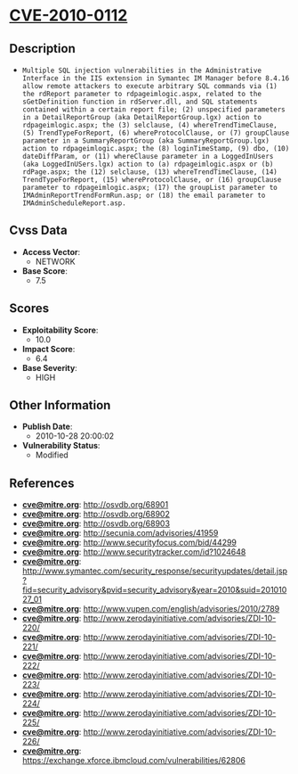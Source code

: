 
# [CVE-2010-0112](http://osvdb.org/68901)

## Description

- `Multiple SQL injection vulnerabilities in the Administrative Interface in the IIS extension in Symantec IM Manager before 8.4.16 allow remote attackers to execute arbitrary SQL commands via (1) the rdReport parameter to rdpageimlogic.aspx, related to the sGetDefinition function in rdServer.dll, and SQL statements contained within a certain report file; (2) unspecified parameters in a DetailReportGroup (aka DetailReportGroup.lgx) action to rdpageimlogic.aspx; the (3) selclause, (4) whereTrendTimeClause, (5) TrendTypeForReport, (6) whereProtocolClause, or (7) groupClause parameter in a SummaryReportGroup (aka SummaryReportGroup.lgx) action to rdpageimlogic.aspx; the (8) loginTimeStamp, (9) dbo, (10) dateDiffParam, or (11) whereClause parameter in a LoggedInUsers (aka LoggedInUSers.lgx) action to (a) rdpageimlogic.aspx or (b) rdPage.aspx; the (12) selclause, (13) whereTrendTimeClause, (14) TrendTypeForReport, (15) whereProtocolClause, or (16) groupClause parameter to rdpageimlogic.aspx; (17) the groupList parameter to IMAdminReportTrendFormRun.asp; or (18) the email parameter to IMAdminScheduleReport.asp.`

## Cvss Data

- **Access Vector**:
  - NETWORK
- **Base Score**:
  - 7.5

## Scores

- **Exploitability Score**:
  - 10.0
- **Impact Score**:
  - 6.4
- **Base Severity**:
  - HIGH

## Other Information

- **Publish Date**:
  - 2010-10-28 20:00:02
- **Vulnerability Status**:
  - Modified

## References

- **cve@mitre.org**: http://osvdb.org/68901
- **cve@mitre.org**: http://osvdb.org/68902
- **cve@mitre.org**: http://osvdb.org/68903
- **cve@mitre.org**: http://secunia.com/advisories/41959
- **cve@mitre.org**: http://www.securityfocus.com/bid/44299
- **cve@mitre.org**: http://www.securitytracker.com/id?1024648
- **cve@mitre.org**: http://www.symantec.com/security_response/securityupdates/detail.jsp?fid=security_advisory&pvid=security_advisory&year=2010&suid=20101027_01
- **cve@mitre.org**: http://www.vupen.com/english/advisories/2010/2789
- **cve@mitre.org**: http://www.zerodayinitiative.com/advisories/ZDI-10-220/
- **cve@mitre.org**: http://www.zerodayinitiative.com/advisories/ZDI-10-221/
- **cve@mitre.org**: http://www.zerodayinitiative.com/advisories/ZDI-10-222/
- **cve@mitre.org**: http://www.zerodayinitiative.com/advisories/ZDI-10-223/
- **cve@mitre.org**: http://www.zerodayinitiative.com/advisories/ZDI-10-224/
- **cve@mitre.org**: http://www.zerodayinitiative.com/advisories/ZDI-10-225/
- **cve@mitre.org**: http://www.zerodayinitiative.com/advisories/ZDI-10-226/
- **cve@mitre.org**: https://exchange.xforce.ibmcloud.com/vulnerabilities/62806
